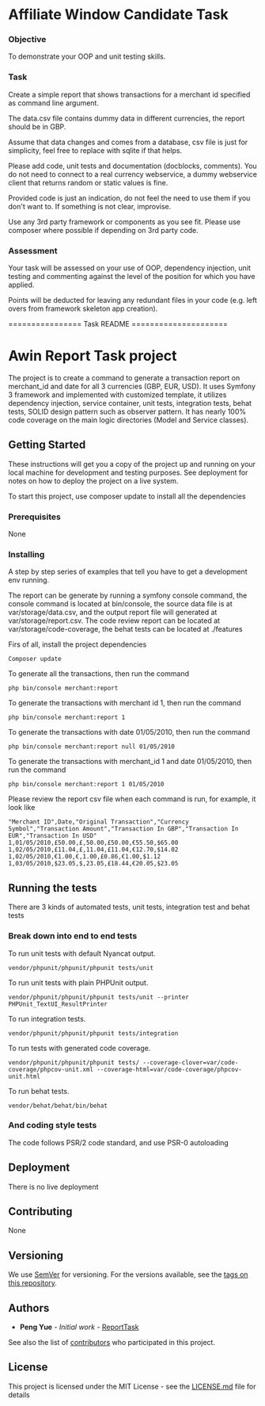 Affiliate Window Candidate Task
===============================

### Objective

To demonstrate your OOP and unit testing skills.

### Task

Create a simple report that shows transactions for a merchant id specified as command line argument.

The data.csv file contains dummy data in different currencies, the report should be in GBP.

Assume that data changes and comes from a database, csv file is just for simplicity, 
feel free to replace with sqlite if that helps.

Please add code, unit tests and documentation (docblocks, comments). You do not need to connect to a real currency 
webservice, a dummy webservice client that returns random or static values is fine.

Provided code is just an indication, do not feel the need to use them if you don't want to. If something is not clear, improvise.

Use any 3rd party framework or components as you see fit. Please use composer where possible if depending on 3rd party code.

### Assessment

Your task will be assessed on your use of OOP, dependency injection, unit testing and commenting against the level of 
the position for which you have applied.

Points will be deducted for leaving any redundant files in your code (e.g. left overs from framework skeleton app creation).


================ Task README =====================


# Awin Report Task project

The project is to create a command to generate a transaction report on merchant_id and date for all 3 currencies (GBP, EUR, USD).
It uses Symfony 3 framework and implemented with customized template, it utilizes dependency injection,
service container, unit tests, integration tests, behat tests, SOLID design pattern such as observer pattern.
It has nearly 100% code coverage on the main logic directories (Model and Service classes).

## Getting Started

These instructions will get you a copy of the project up and running on your local machine for development and testing purposes. 
See deployment for notes on how to deploy the project on a live system.

To start this project, use composer update to install all the dependencies

### Prerequisites

None

### Installing

A step by step series of examples that tell you have to get a development env running.

The report can be generate by running a symfony console command, the console command is located at
bin/console, the source data file is at var/storage/data.csv, and the output report file will 
generated at var/storage/report.csv. The code review report can be located at var/storage/code-coverage, 
the behat tests can be located at ./features 

Firs of all, install the project dependencies

```
Composer update
```

To generate all the transactions, then run the command

```
php bin/console merchant:report
```

To generate the transactions with merchant id 1, then run the command

```
php bin/console merchant:report 1
```

To generate the transactions with date 01/05/2010, then run the command

```
php bin/console merchant:report null 01/05/2010
```

To generate the transactions with merchant_id 1 and date 01/05/2010, then run the command

```
php bin/console merchant:report 1 01/05/2010
```

Please review the report csv file when each command is run, for example, it look like

```
"Merchant ID",Date,"Original Transaction","Currency Symbol","Transaction Amount","Transaction In GBP","Transaction In EUR","Transaction In USD"
1,01/05/2010,£50.00,£,50.00,£50.00,€55.50,$65.00
1,02/05/2010,£11.04,£,11.04,£11.04,€12.70,$14.02
1,02/05/2010,€1.00,€,1.00,£0.86,€1.00,$1.12
1,03/05/2010,$23.05,$,23.05,£18.44,€20.05,$23.05
```

## Running the tests

There are 3 kinds of automated tests, unit tests, integration test and behat tests

### Break down into end to end tests

To run unit tests with default Nyancat output.

```
vendor/phpunit/phpunit/phpunit tests/unit
```

To run unit tests with plain PHPUnit output.

```
vendor/phpunit/phpunit/phpunit tests/unit --printer PHPUnit_TextUI_ResultPrinter
```

To run integration tests.

```
vendor/phpunit/phpunit/phpunit tests/integration
```

To run tests with generated code coverage.

```
vendor/phpunit/phpunit/phpunit tests/ --coverage-clover=var/code-coverage/phpcov-unit.xml --coverage-html=var/code-coverage/phpcov-unit.html
```

To run behat tests.

```
vendor/behat/behat/bin/behat
```

### And coding style tests

The code follows PSR/2 code standard, and use PSR-0 autoloading


## Deployment

There is no live deployment


## Contributing

None

## Versioning

We use [SemVer](http://semver.org/) for versioning. For the versions available, see the [tags on this repository](https://github.com/pengyue/Awin-ReportTask/tags). 

## Authors

* **Peng Yue** - *Initial work* - [ReportTask](https://github.com/pengyue/Awin-ReportTask)

See also the list of [contributors](https://github.com/pengyue/Awin-ReportTask/contributors) who participated in this project.

## License

This project is licensed under the MIT License - see the [LICENSE.md](LICENSE.md) file for details
